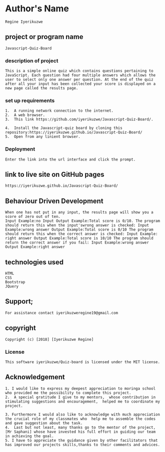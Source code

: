 # Author's Name
    Regine Iyerikuzwe

## project or program name
    Javascript-Quiz-Board

### description of project
    This is a simple online quiz which contains questions pertaining to JavaScript. Each question had four multiple answers which allows the user to select only one answer per question. At the end of the quiz after all your input has been collected your score is displayed on a new page called the results page.

###  set up requirements
    1.  A running network connection to the internet.
    2.  A web browser.
    3.  This link https://github.com/iyerikuzwe/Javascript-Quiz-Board/.

    4.  Install the Javascript-quiz board by cloning this repository:https://iyerikuzwe.github.io/Javascript-Quiz-Board/
    5.  Open from any linient browser.


### Deployment
    Enter the link into the url interface and click the prompt.

## link to live site on GitHub pages
    https://iyerikuzwe.github.io/Javascript-Quiz-Board/

## Behaviour Driven Development
    When one has not put in any input, the results page will show you a score of zero out of ten.
    Input Example:no Input Output Example:Total score is 0/10. The program should return this when the input'swrong answer is checked: Input Example:wrong answer Output Example:Total score is 0/10 The program should return this when the correct answer is checked: Input Example: right answer Output Example:Total score is 10/10 The program should return the correct answer if you fail: Input Example:wrong answer Output Example:right answer

## technologies used
    HTML
    CSS
    Bootstrap
    JQuery
## Support;
    For assistance contact iyerikuzweregine19@gmail.com

## copyright
    Copyright (c) [2018] [Iyerikuzwe Regine]
    
### License
    This software iyerikuzwe/Quiz-board is licensed under the MIT license.
## Acknowledgement
    1. I would like to express my deepest appreciation to moringa school who provided me the possibility to complete this project.
    2.  A special gratitude I give to my mentors,  whose contribution in stimulating suggestions and encouragement,  helped me to coordinate my project.

    3. Furthermore I would also like to acknowledge with much appreciation the crucial role of my classmates who  help me to assemble the codes and gave suggestion about the task.
    4.  Last but not least, many thanks go to the mentor of the project, [Mr Saphani] whose have invested his full effort in guiding our team in achieving the goal.
    5. I have to appreciate the guidance given by other facilitators that has improved our projects skills,thanks to their comments and advices.
